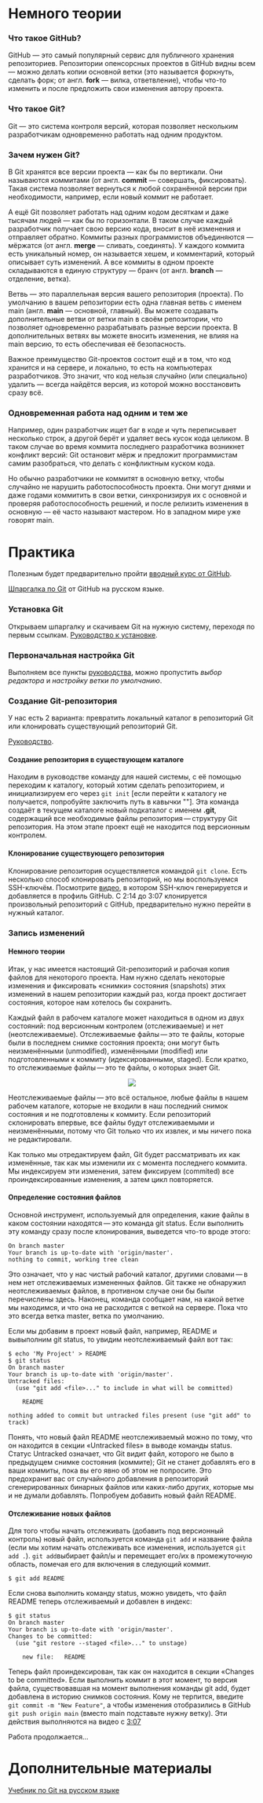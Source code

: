 # Немного теории
### Что такое GitHub?
GitHub — это самый популярный сервис для публичного хранения репозиториев. Репозитории опенсорсных проектов в GitHub видны всем — можно делать копии основной ветки (это называется форкнуть, сделать форк; от англ. __fork__ — вилка, ответвление), чтобы что-то изменить и после предложить свои изменения автору проекта.

### Что такое Git? 
Git — это система контроля версий, которая позволяет нескольким разработчикам одновременно работать над одним продуктом.
### Зачем нужен Git?
В Git хранятся все версии проекта — как бы по вертикали. Они называются коммитами (от англ. __commit__ — совершать, фиксировать). Такая система позволяет вернуться к любой сохранённой версии при необходимости, например, если новый коммит не работает.

А ещё Git позволяет работать над одним кодом десяткам и даже тысячам людей — как бы по горизонтали. В таком случае каждый разработчик получает свою версию кода, вносит в неё изменения и отправляет обратно. Коммиты разных программистов объединяются — мёржатся (от англ. __merge__ — сливать, соединять). У каждого коммита есть уникальный номер, он называется хешем, и комментарий, который описывает суть изменений. А все коммиты в одном проекте складываются в единую структуру — бранч (от англ. __branch__ — отделение, ветка). 

Ветвь — это параллельная версия вашего репозитория (проекта). По умолчанию в вашем репозитории есть одна главная ветвь с именем main (англ. __main__ — основной, главный). Вы можете создавать дополнительные ветви от ветки main в своём репозитории, что позволяет одновременно разрабатывать разные версии проекта. В дополнительных ветвях вы можете вносить изменения, не влияя на main версию, то есть обеспечивая её безопасность.

Важное преимущество Git-проектов состоит ещё и в том, что код хранится и на сервере, и локально, то есть на компьютерах разработчиков. Это значит, что код нельзя случайно (или специально) удалить — всегда найдётся версия, из которой можно восстановить сразу всё.
### Одновременная работа над одним и тем же
Например, один разработчик ищет баг в коде и чуть переписывает несколько строк, а другой берёт и удаляет весь кусок кода целиком. В таком случае во время коммита последнего разработчика возникнет конфликт версий: Git остановит мёрж и предложит программистам самим разобраться, что делать с конфликтным куском кода.

Но обычно разработчики не коммитят в основную ветку, чтобы случайно не нарушить работоспособность проекта. Они могут днями и даже годами коммитить в свои ветки, синхронизируя их с основной и проверяя работоспособность решений, и после релизить изменения в основную — её часто называют мастером. Но в западном мире уже говорят main.
# Практика
Полезным будет предварительно пройти [вводный курс от GitHub](https://github.com/skills/introduction-to-github). 

[Шпаргалка по Git](https://training.github.com/downloads/ru/github-git-cheat-sheet/) от GitHub на русском языке.

### Установка Git
Открываем шпаргалку и скачиваем Git на нужную систему, переходя по первым ссылкам. [Руководство к установке](https://git-scm.com/book/ru/v2/Введение-Установка-Git).
### Первоначальная настройка Git
Выполняем все пункты [руководства](https://git-scm.com/book/ru/v2/Введение-Первоначальная-настройка-Git), можно пропустить _выбор редактора_ и _настройку ветки по умолчанию_.
### Создание Git-репозитория
У нас есть 2 варианта: превратить локальный каталог в репозиторий Git или клонировать существующий репозиторий Git.

[Руководство](https://git-scm.com/book/ru/v2/Основы-Git-Создание-Git-репозитория).
#### Создание репозитория в существующем каталоге
Находим в руководстве команду для нашей системы, с её помощью переходим к каталогу, который хотим сделать репозиторием, и инициализируем его через `git init` [если перейти к каталогу не получается, попробуйте заключить путь в кавычки ""]. Эта команда создаёт в текущем каталоге новый подкаталог с именем __.git__, содержащий все необходимые файлы репозитория — структуру Git репозитория. На этом этапе проект ещё не находится под версионным контролем.
#### Клонирование существующего репозитория
Клонирование репозитория осуществляется командой `git clone`. Есть несколько способ клонировать репозиторий, но мы воспользуемся SSH-ключём. Посмотрите [видео](https://www.youtube.com/watch?v=4evR80g--9k&list=PLg5SS_4L6LYstwxTEOU05E0URTHnbtA0l&index=10), в котором SSH-ключ генерируется и добавляется в профиль GitHub. C 2:14 до 3:07 клонируется произвольный репозиторий с GitHub, предварительно нужно перейти в нужный каталог.
### Запись изменений
#### Немного теории
Итак, у нас имеется настоящий Git-репозиторий и рабочая копия файлов для некоторого проекта. Нам нужно сделать некоторые изменения и фиксировать «снимки» состояния (snapshots) этих изменений в нашем репозитории каждый раз, когда проект достигает состояния, которое нам хотелось бы сохранить.

Каждый файл в рабочем каталоге может находиться в одном из двух состояний: под версионным контролем (отслеживаемые) и нет (неотслеживаемые). Отслеживаемые файлы — это те файлы, которые были в последнем снимке состояния проекта; они могут быть неизменёнными (unmodified), изменёнными (modified) или подготовленными к коммиту (идексированными, staged). Если кратко, то отслеживаемые файлы — это те файлы, о которых знает Git.
<p align="center">
  <img src="https://user-images.githubusercontent.com/125132889/221302594-1200b05e-6370-4f1e-a11e-40a010e8f419.png">
</p>

Неотслеживаемые файлы — это всё остальное, любые файлы в нашем рабочем каталоге, которые не входили в наш последний снимок состояния и не подготовлены к коммиту. Если репозиторий склонировать впервые, все файлы будут отслеживаемыми и неизменёнными, потому что Git только что их извлек, и мы ничего пока не редактировали.

Как только мы отредактируем файл, Git будет рассматривать их как изменённые, так как мы изменили их с момента последнего коммита. Мы индексируем эти изменения, затем фиксируем (commited) все проиндексированные изменения, а затем цикл повторяется.
#### Определение состояния файлов
Основной инструмент, используемый для определения, какие файлы в каком состоянии находятся — это команда git status. Если выполнить эту команду сразу после клонирования, выведется что-то вроде этого:
```$ git status
On branch master
Your branch is up-to-date with 'origin/master'.
nothing to commit, working tree clean
```
Это означает, что у нас чистый рабочий каталог, другими словами — в нем нет отслеживаемых измененных файлов. Git также не обнаружил неотслеживаемых файлов, в противном случае они бы были перечислены здесь. Наконец, команда сообщает нам, на какой ветке мы находимся, и что она не расходится с веткой на сервере. Пока что это всегда ветка master, ветка по умолчанию.

Если мы добавим в проект новый файл, например, README и вывыполним git status, то увидим неотслеживаемый файл вот так:
```
$ echo 'My Project' > README
$ git status
On branch master
Your branch is up-to-date with 'origin/master'.
Untracked files:
  (use "git add <file>..." to include in what will be committed)

    README

nothing added to commit but untracked files present (use "git add" to track)
```
Понять, что новый файл README неотслеживаемый можно по тому, что он находится в секции «Untracked files» в выводе команды status. Статус Untracked означает, что Git видит файл, которого не было в предыдущем снимке состояния (коммите); Git не станет добавлять его в ваши коммиты, пока вы его явно об этом не попросите. Это предохранит вас от случайного добавления в репозиторий сгенерированных бинарных файлов или каких-либо других, которые мы и не думали добавлять. Попробуем добавить новый файл README.
#### Отслеживание новых файлов
Для того чтобы начать отслеживать (добавить под версионный контроль) новый файл, используется команда `git add` и название файла (если мы хотим начать отслеживать все изменения, используется `git add .`). `git add`выбирает файл/ы и перемещает его/их в промежуточную область, помечая его для включения в следующий коммит.
```
$ git add README
```
Если снова выполнить команду status, можно увидеть, что файл README теперь отслеживаемый и добавлен в индекс:
```
$ git status
On branch master
Your branch is up-to-date with 'origin/master'.
Changes to be committed:
  (use "git restore --staged <file>..." to unstage)

    new file:   README
```
Теперь файл проиндексирован, так как он находится в секции «Changes to be committed». Если выполнить коммит в этот момент, то версия файла, существовавшая на момент выполнения команды git add, будет добавлена в историю снимков состояния. Кому не терпится, введите `git commit -m "New Feature"`, а чтобы изменения отобразились в GitHub `git push origin main` (вместо main подставьте нужну ветку). Эти действия выполняются на видео с [3:07](https://youtu.be/4evR80g--9k?list=PLg5SS_4L6LYstwxTEOU05E0URTHnbtA0l&t=187)

Работа продолжается...
# Дополнительные материалы
[Учебник по Git на русском языке](https://git-scm.com/book/ru/v2)
